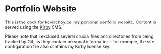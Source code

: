 # Portfolio Website

This is the code for [kevinchoy.ca](http://kevinchoy.ca/), my personal portfolio website. Content is served using the [Kirby](http://getkirby.com/) CMS.

Please note that I excluded several crucial files and directories from being tracked by Git, as they contain personal information &ndash; for example, the site configuration file also contains my Kirby license key.